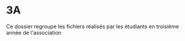 # 3A
Ce dossier regroupe les fichiers réalisés par les étudiants en troisième année de l'association
